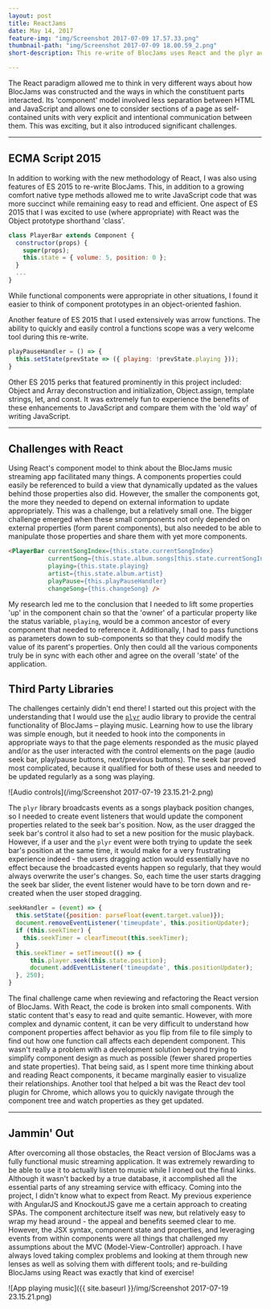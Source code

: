 ```yaml
---
layout: post
title: ReactJams
date: May 14, 2017
feature-img: "img/Screenshot 2017-07-09 17.57.33.png"
thumbnail-path: "img/Screenshot 2017-07-09 18.00.59_2.png"
short-description: This re-write of BlocJams uses React and the plyr audio plugin to create a fully functional audio-streaming app.

---
```


The React paradigm allowed me to think in very different ways about how BlocJams was constructed and the ways in which the constituent parts interacted. Its 'component' model involved less separation between HTML and JavaScript and allows one to consider sections of a page as self-contained units with very explicit and intentional communication between them. This was exciting, but it also introduced significant challenges.

---

## ECMA Script 2015

In addition to working with the new methodology of React, I was also using features of ES 2015 to re-write BlocJams. This, in addition to a growing comfort native type methods allowed me to write JavaScript code that was more succinct while remaining easy to read and efficient. One aspect of ES 2015 that I was excited to use (where appropriate) with React was the Object prototype shorthand 'class'.

```javascript
class PlayerBar extends Component {
  constructor(props) {
    super(props);
    this.state = { volume: 5, position: 0 };
  }
  ...
}
```

While functional components were appropriate in other situations, I found it easier to think of component prototypes in an object-oriented fashion.

Another feature of ES 2015 that I used extensively was arrow functions. The ability to quickly and easily control a functions scope was a very welcome tool during this re-write.

```javascript
playPauseHandler = () => {
  this.setState(prevState => ({ playing: !prevState.playing }));
}
```

Other ES 2015 perks that featured prominently in this project included: Object and Array deconstruction and initialization, Object.assign, template strings, let, and const. It was extremely fun to experience the benefits of these enhancements to JavaScript and compare them with the 'old way' of writing JavaScript.

---

## Challenges with React

Using React's component model to think about the BlocJams music streaming app facilitated many things. A components properties could easily be referenced to build a view that dynamically updated as the values behind those properties also did. However, the smaller the components got, the more they needed to depend on external information to update appropriately. This was a challenge, but a relatively small one. The bigger challenge emerged when these small components not only depended on external properties (form parent components), but also needed to be able to manipulate those properties and share them with yet more components.

```html
<PlayerBar currentSongIndex={this.state.currentSongIndex}
           currentSong={this.state.album.songs[this.state.currentSongIndex]}
           playing={this.state.playing}
           artist={this.state.album.artist}
           playPause={this.playPauseHandler}
           changeSong={this.changeSong} />
```

My research led me to the conclusion that I needed to lift some properties 'up' in the component chain so that the 'owner' of a particular property like the status variable, `playing`, would be a common ancestor of every component that needed to reference it. Additionally, I had to pass functions as parameters down to sub-components so that they could modify the value of its parent's properties. Only then could all the various components truly be in sync with each other and agree on the overall 'state' of the application.

## Third Party Libraries

The challenges certainly didn't end there! I started out this project with the understanding that I would use the [`plyr`](https://github.com/hadley/plyr) audio library to provide the central functionality of BlocJams – playing music. Learning how to use the library was simple enough, but it needed to hook into the components in appropriate ways to that the page elements responded as the music played and/or as the user interacted with the control elements on the page (audio seek bar, play/pause buttons, next/previous buttons). The seek bar proved most complicated, because it qualified for both of these uses and needed to be updated regularly as a song was playing.

![Audio controls](/img/Screenshot 2017-07-19 23.15.21-2.png)

The `plyr` library broadcasts events as a songs playback position changes, so I needed to create event listeners that would update the component properties related to the seek bar's position. Now, as the user dragged the seek bar's control it also had to set a new position for the music playback. However, if a user and the `plyr` event were both trying to update the seek bar's position at the same time, it would make for a very frustrating experience indeed - the users dragging action would essentially have no effect because the broadcasted events happen so regularly, that they would always overwrite the user's changes. So, each time the user starts dragging the seek bar slider, the event listener would have to be torn down and re-created when the user stoped dragging.

```javascript
seekHandler = (event) => {
  this.setState({position: parseFloat(event.target.value)});
  document.removeEventListener('timeupdate', this.positionUpdater);
  if (this.seekTimer) {
    this.seekTimer = clearTimeout(this.seekTimer);
  }
  this.seekTimer = setTimeout(() => {
      this.player.seek(this.state.position);
      document.addEventListener('timeupdate', this.positionUpdater);
  }, 250);
}
```

The final challenge came when reviewing and refactoring the React version of BlocJams. With React, the code is broken into small components. With static content that's easy to read and quite semantic. However, with more complex and dynamic content, it can be very difficult to understand how component properties affect behavior as you flip from file to file simply to find out how one function call affects each dependent component. This wasn't really a problem with a development solution beyond trying to simplify component design as much as possible (fewer shared properties and state properties). That being said, as I spent more time thinking about and reading React components, it became marginally easier to visualize their relationships. Another tool that helped a bit was the React dev tool plugin for Chrome, which allows you to quickly navigate through the component tree and watch properties as they get updated.

---

## Jammin' Out

After overcoming all those obstacles, the React version of BlocJams was a fully functional music streaming application. It was extremely rewarding to be able to use it to actually listen to music while I ironed out the final kinks. Although it wasn't backed by a true database, it accomplished all the essential parts of any streaming service with efficacy. Coming into the project, I didn't know what to expect from React. My previous experience with AngularJS and KnockoutJS gave me a certain approach to creating SPAs. The component architecture itself was new, but relatively easy to wrap my head around - the appeal and benefits seemed clear to me. However, the JSX syntax, component state and properties, and leveraging events from within components were all things that challenged my assumptions about the MVC (Model-View-Controller) approach. I have always loved taking complex problems and looking at them through new lenses as well as solving them with different tools; and re-building BlocJams using React was exactly that kind of exercise!

![App playing music]({{ site.baseurl }}/img/Screenshot 2017-07-19 23.15.21.png)
